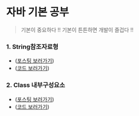 # 자바 기본 공부

> 기본이 중요하다 !! 기본이 튼튼하면 개발이 즐겁다 !!

### 1. String참조자료형

- ([포스팅 보러가기](https://tojaeung.com/post/43))
- ([코드 보러가기](/src/String참조자료형/Hello.java))

### 2. Class 내부구성요소

- ([포스팅 보러가기](https://tojaeung.com/post/48))
- ([코드 보러가기](/src/Class내부구성요소/A.java))

